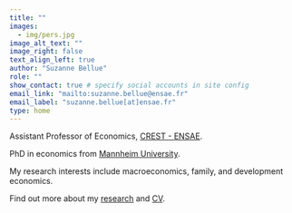 ```yaml
---
title: "" 
images:
  - img/pers.jpg
image_alt_text: ""
image_right: false
text_align_left: true
author: "Suzanne Bellue"
role: ""
show_contact: true # specify social accounts in site config
email_link: "mailto:suzanne.bellue@ensae.fr" 
email_label: "suzanne.bellue[at]ensae.fr"
type: home
---
```


Assistant Professor of Economics, [CREST - ENSAE](https://www.ensae.fr/en/research/center-research-economics-and-statistics-crest).
 
PhD  in economics from [Mannheim University](https://www.vwl.uni-mannheim.de/en/). 

My research interests include macroeconomics, family, and development economics.

Find out more about my [research](research) and [CV](uploads/resume.pdf).
